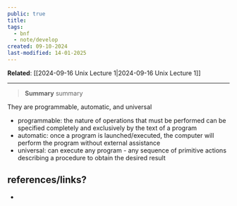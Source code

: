```yaml
---
public: true
title: 
tags:
  - bnf
  - note/develop
created: 09-10-2024
last-modified: 14-01-2025
---
```

**Related**: [[2024-09-16 Unix Lecture 1|2024-09-16 Unix Lecture 1]]

---
> **Summary**
> summary


They are programmable, automatic, and universal
* programmable: the nature of operations that must be performed can be specified completely and exclusively by the text of a program
* automatic: once a program is launched/executed, the computer will perform the program without external assistance
* universal: can execute any program - any sequence of primitive actions describing a procedure to obtain the desired result

## references/links?
* 
